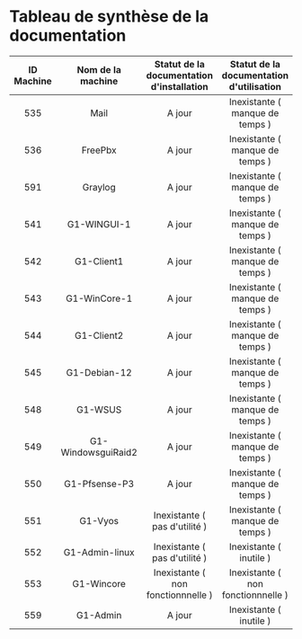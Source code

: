 # Tableau de synthèse de la documentation

| ID Machine  | Nom de la machine | Statut de la documentation d'installation | Statut de la documentation d'utilisation |
|:-----------------:|:-----------------:|:-----------------------------------------:|:----------------------------------------:|
| 535 | Mail      |  A jour                                   |   Inexistante ( manque de temps  )       |
| 536 | FreePbx       |  A jour                                   |   Inexistante ( manque de temps  )       |
| 591 | Graylog     |  A jour                                   |   Inexistante ( manque de temps  )       |
| 541 | G1-WINGUI-1      |  A jour                                   |   Inexistante ( manque de temps  )       |
| 542 | G1-Client1      |  A jour                                   |   Inexistante ( manque de temps  )       |
| 543 | G1-WinCore-1  |  A jour                                   |   Inexistante ( manque de temps  )       |
| 544 | G1-Client2       |  A jour                                   |   Inexistante ( manque de temps  )       |
| 545 | G1-Debian-12   |  A jour                                   |   Inexistante ( manque de temps  )       |
| 548 | G1-WSUS          |  A jour                                   |   Inexistante ( manque de temps  )       |
| 549 | G1-WindowsguiRaid2       |  A jour                                   |   Inexistante ( manque de temps  )       |
| 550 | G1-Pfsense-P3 |  A jour                                   |   Inexistante ( manque de temps  )       |
| 551 | G1-Vyos |  Inexistante ( pas d'utilité )                                   |   Inexistante ( manque de temps  )       |
| 552 | G1-Admin-linux          |  Inexistante ( pas d'utilité )            |   Inexistante ( inutile  )               |
| 553 | G1-Wincore         |  Inexistante  ( non fonctionnnelle )      |   Inexistante  ( non fonctionnnelle )    |
| 559 | G1-Admin    |  A jour                                   |   Inexistante ( inutile  )               |
